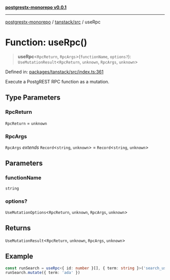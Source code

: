 [**postgrestx-monorepo v0.0.1**](../../../README.md)

---

[postgrestx-monorepo](../../../README.md) / [tanstack/src](../README.md) / useRpc

# Function: useRpc()

> **useRpc**\<`RpcReturn`, `RpcArgs`\>(`functionName`, `options?`): `UseMutationResult`\<`RpcReturn`, `unknown`, `RpcArgs`, `unknown`\>

Defined in: [packages/tanstack/src/index.ts:361](https://github.com/samuelagm/postgrestx/blob/7b606dc406c6da40c0579c7268eb7cd998b69db8/packages/tanstack/src/index.ts#L361)

Execute a PostgREST RPC function as a mutation.

## Type Parameters

### RpcReturn

`RpcReturn` = `unknown`

### RpcArgs

`RpcArgs` _extends_ `Record`\<`string`, `unknown`\> = `Record`\<`string`, `unknown`\>

## Parameters

### functionName

`string`

### options?

`UseMutationOptions`\<`RpcReturn`, `unknown`, `RpcArgs`, `unknown`\>

## Returns

`UseMutationResult`\<`RpcReturn`, `unknown`, `RpcArgs`, `unknown`\>

## Example

```ts
const runSearch = useRpc<{ id: number }[], { term: string }>('search_users')
runSearch.mutate({ term: 'ada' })
```
